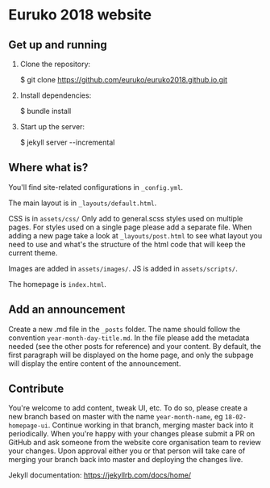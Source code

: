 # Euruko 2018 website

## Get up and running

1. Clone the repository:

    $ git clone https://github.com/euruko/euruko2018.github.io.git

2. Install dependencies:

    $ bundle install

3. Start up the server:

    $ jekyll server --incremental

## Where what is?

You'll find site-related configurations in `_config.yml`.

The main layout is in `_layouts/default.html`.

CSS is in `assets/css/` Only add to general.scss styles used on multiple pages.
 For styles used on a single page please add a separate file.
 When adding a new page take a look at `_layouts/post.html` to see what layout 
 you need to use and what's the structure of the html code that will keep 
 the current theme.
 
Images are added in `assets/images/`.
JS is added in `assets/scripts/`.

The homepage is `index.html`.

## Add an announcement

Create a new .md file in the `_posts` folder. The name should follow the convention `year-month-day-title.md`.
In the file please add the metadata needed (see the other posts for reference) and your content. 
By default, the first paragraph will be displayed on the home page, and only the subpage will display
the entire content of the announcement.

## Contribute

You're welcome to add content, tweak UI, etc. To do so, please create a new branch based on master 
with the name `year-month-name`, eg `18-02-homepage-ui`. Continue working in that branch, 
merging master back into it periodically. When you're happy with your changes please
submit a PR on GitHub and ask someone from the website core organisation team to review
your changes. Upon approval either you or that person will take care of merging your branch
back into master and deploying the changes live.

Jekyll documentation: https://jekyllrb.com/docs/home/